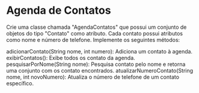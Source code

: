 # Agenda de Contatos
Crie uma classe chamada "AgendaContatos" que possui um conjunto de objetos do tipo "Contato" como atributo. Cada contato possui atributos como nome e número de telefone. Implemente os seguintes métodos:

adicionarContato(String nome, int numero): Adiciona um contato à agenda.
exibirContatos(): Exibe todos os contato da agenda.
pesquisarPorNome(String nome): Pesquisa contato pelo nome e retorna uma conjunto com os contato encontrados.
atualizarNumeroContato(String nome, int novoNumero): Atualiza o número de telefone de um contato específico.
